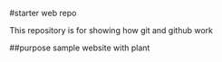 #starter web repo

This repository is for showing how git and github work

##purpose
sample website with plant

